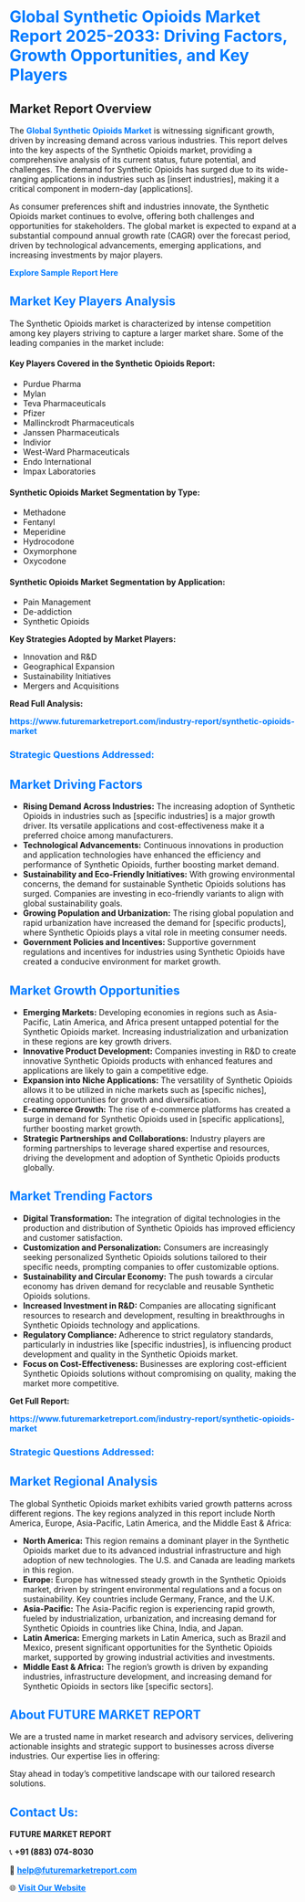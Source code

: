 <h1 style="color: #007BFF;">Global Synthetic Opioids Market Report 2025-2033: Driving Factors, Growth Opportunities, and Key Players</h1>

<section id="overview">
<h2>Market Report Overview</h2>
<p>The <a href="https://www.futuremarketreport.com/industry-report/synthetic-opioids-market" style="color: #007BFF; text-decoration: none;"><strong>Global Synthetic Opioids Market</strong></a> is witnessing significant growth, driven by increasing demand across various industries. This report delves into the key aspects of the Synthetic Opioids market, providing a comprehensive analysis of its current status, future potential, and challenges. The demand for Synthetic Opioids has surged due to its wide-ranging applications in industries such as [insert industries], making it a critical component in modern-day [applications].</p>
<p>As consumer preferences shift and industries innovate, the Synthetic Opioids market continues to evolve, offering both challenges and opportunities for stakeholders. The global market is expected to expand at a substantial compound annual growth rate (CAGR) over the forecast period, driven by technological advancements, emerging applications, and increasing investments by major players.</p>
</section>

<section id="overview">
<p><a href="https://www.futuremarketreport.com/request-sample/reportId=122309" style="color: #007BFF; text-decoration: none;"><strong>Explore Sample Report Here</strong></a></p>
</section>

<section id="key-players">
<h2 style="color: #007BFF;">Market Key Players Analysis</h2>
<p>The Synthetic Opioids market is characterized by intense competition among key players striving to capture a larger market share. Some of the leading companies in the market include:</p>
<h4>Key Players Covered in the Synthetic Opioids Report:</h4>
<ul><li>Purdue Pharma</li><li>Mylan</li><li>Teva Pharmaceuticals</li><li>Pfizer</li><li>Mallinckrodt Pharmaceuticals</li><li>Janssen Pharmaceuticals</li><li>Indivior</li><li>West-Ward Pharmaceuticals</li><li>Endo International</li><li>Impax Laboratories</li></ul>
<h4>Synthetic Opioids Market Segmentation by Type:</h4>
<ul><li>Methadone</li><li>Fentanyl</li><li>Meperidine</li><li>Hydrocodone</li><li>Oxymorphone</li><li>Oxycodone</li></ul>

<h4>Synthetic Opioids Market Segmentation by Application:</h4>
<ul><li>Pain Management</li><li>De-addiction</li><li>Synthetic Opioids</li></ul>
<p><strong>Key Strategies Adopted by Market Players:</strong></p>
<ul>
<li>Innovation and R&D</li>
<li>Geographical Expansion</li>
<li>Sustainability Initiatives</li>
<li>Mergers and Acquisitions</li>
</ul>
</section>

<section>
<p><strong>Read Full Analysis: </strong></p><a href="https://www.futuremarketreport.com/industry-report/synthetic-opioids-market" style="color: #007BFF; text-decoration: none;"><strong>https://www.futuremarketreport.com/industry-report/synthetic-opioids-market</strong></a>
<h3 style="color: #007BFF;">Strategic Questions Addressed:</h3>
</section>

<section id="driving-factors">
<h2 style="color: #007BFF;">Market Driving Factors</h2>
<ul>
<li><strong>Rising Demand Across Industries:</strong> The increasing adoption of Synthetic Opioids in industries such as [specific industries] is a major growth driver. Its versatile applications and cost-effectiveness make it a preferred choice among manufacturers.</li>
<li><strong>Technological Advancements:</strong> Continuous innovations in production and application technologies have enhanced the efficiency and performance of Synthetic Opioids, further boosting market demand.</li>
<li><strong>Sustainability and Eco-Friendly Initiatives:</strong> With growing environmental concerns, the demand for sustainable Synthetic Opioids solutions has surged. Companies are investing in eco-friendly variants to align with global sustainability goals.</li>
<li><strong>Growing Population and Urbanization:</strong> The rising global population and rapid urbanization have increased the demand for [specific products], where Synthetic Opioids plays a vital role in meeting consumer needs.</li>
<li><strong>Government Policies and Incentives:</strong> Supportive government regulations and incentives for industries using Synthetic Opioids have created a conducive environment for market growth.</li>
</ul>
</section>

<section id="growth-opportunities">
<h2 style="color: #007BFF;">Market Growth Opportunities</h2>
<ul>
<li><strong>Emerging Markets:</strong> Developing economies in regions such as Asia-Pacific, Latin America, and Africa present untapped potential for the Synthetic Opioids market. Increasing industrialization and urbanization in these regions are key growth drivers.</li>
<li><strong>Innovative Product Development:</strong> Companies investing in R&D to create innovative Synthetic Opioids products with enhanced features and applications are likely to gain a competitive edge.</li>
<li><strong>Expansion into Niche Applications:</strong> The versatility of Synthetic Opioids allows it to be utilized in niche markets such as [specific niches], creating opportunities for growth and diversification.</li>
<li><strong>E-commerce Growth:</strong> The rise of e-commerce platforms has created a surge in demand for Synthetic Opioids used in [specific applications], further boosting market growth.</li>
<li><strong>Strategic Partnerships and Collaborations:</strong> Industry players are forming partnerships to leverage shared expertise and resources, driving the development and adoption of Synthetic Opioids products globally.</li>
</ul>
</section>

<section id="trending-factors">
<h2 style="color: #007BFF;">Market Trending Factors</h2>
<ul>
<li><strong>Digital Transformation:</strong> The integration of digital technologies in the production and distribution of Synthetic Opioids has improved efficiency and customer satisfaction.</li>
<li><strong>Customization and Personalization:</strong> Consumers are increasingly seeking personalized Synthetic Opioids solutions tailored to their specific needs, prompting companies to offer customizable options.</li>
<li><strong>Sustainability and Circular Economy:</strong> The push towards a circular economy has driven demand for recyclable and reusable Synthetic Opioids solutions.</li>
<li><strong>Increased Investment in R&D:</strong> Companies are allocating significant resources to research and development, resulting in breakthroughs in Synthetic Opioids technology and applications.</li>
<li><strong>Regulatory Compliance:</strong> Adherence to strict regulatory standards, particularly in industries like [specific industries], is influencing product development and quality in the Synthetic Opioids market.</li>
<li><strong>Focus on Cost-Effectiveness:</strong> Businesses are exploring cost-efficient Synthetic Opioids solutions without compromising on quality, making the market more competitive.</li>
</ul>
</section>

<section>
<p><strong>Get Full Report: </strong></p><a href="https://www.futuremarketreport.com/industry-report/synthetic-opioids-market" style="color: #007BFF; text-decoration: none;"><strong>https://www.futuremarketreport.com/industry-report/synthetic-opioids-market</strong></a>
<h3 style="color: #007BFF;">Strategic Questions Addressed:</h3>
</section>


<section id="regional-analysis">
<h2 style="color: #007BFF;">Market Regional Analysis</h2>
<p>The global Synthetic Opioids market exhibits varied growth patterns across different regions. The key regions analyzed in this report include North America, Europe, Asia-Pacific, Latin America, and the Middle East & Africa:</p>
<ul>
<li><strong>North America:</strong> This region remains a dominant player in the Synthetic Opioids market due to its advanced industrial infrastructure and high adoption of new technologies. The U.S. and Canada are leading markets in this region.</li>
<li><strong>Europe:</strong> Europe has witnessed steady growth in the Synthetic Opioids market, driven by stringent environmental regulations and a focus on sustainability. Key countries include Germany, France, and the U.K.</li>
<li><strong>Asia-Pacific:</strong> The Asia-Pacific region is experiencing rapid growth, fueled by industrialization, urbanization, and increasing demand for Synthetic Opioids in countries like China, India, and Japan.</li>
<li><strong>Latin America:</strong> Emerging markets in Latin America, such as Brazil and Mexico, present significant opportunities for the Synthetic Opioids market, supported by growing industrial activities and investments.</li>
<li><strong>Middle East & Africa:</strong> The region’s growth is driven by expanding industries, infrastructure development, and increasing demand for Synthetic Opioids in sectors like [specific sectors].</li>
</ul>
</section>

<footer>
<h2 style="color: #007BFF;">About FUTURE MARKET REPORT</h2>
<p>We are a trusted name in market research and advisory services, delivering actionable insights and strategic support to businesses across diverse industries. Our expertise lies in offering:</p>

<p>Stay ahead in today’s competitive landscape with our tailored research solutions.</p>

<h2 style="color: #007BFF;">Contact Us:</h2>
<p><strong>FUTURE MARKET REPORT</strong></p>
<p>📞 <strong>+91 (883) 074-8030</strong></p>
<p>📧 <strong><a href="mailto:help@futuremarketreport.com" style="color: #007BFF;">help@futuremarketreport.com</a></strong></p>
<p>🌐 <strong><a href="https://www.futuremarketreport.com/" style="color: #007BFF;">Visit Our Website</a></strong></p>
</footer>